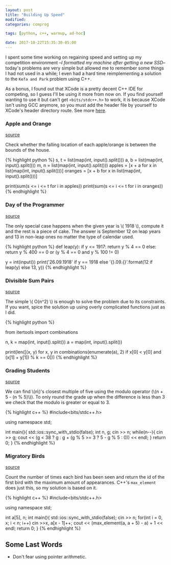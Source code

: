 ```yaml
---
layout: post
title: "Building Up Speed"
modified:
categories: comprog

tags: [python, c++, warmup, ad-hoc]

date: 2017-10-22T15:35:30-05:00
---
```


I spent some time working on regaining speed and setting up my competition environment –_I formatted my machine after getting
a new SSD_– today's problems are very simple but allowed me to remember some things I had not used in a while; I even had a hard
time reimplementing a solution to the `Kefa and Park` problem using C++. 

As a bonus, I found out that XCode is a pretty decent C++ IDE for competing, so I guess I'll be using it more from now on.
If you find yourself wanting to use it but can't get `<bits/stdc++.h>` to work, it is because XCode isn't using GCC anymore,
so you must add the header file by yourself to XCode's header directory 
route. See more <a href="https://stackoverflow.com/a/43028792/1898695" target="_blank">here</a>.

### Apple and Orange
<a href="https://www.hackerrank.com/challenges/apple-and-orange" target="_blank">source</a>

Check whether the falling location of each apple/orange is between the bounds of the house.

{% highlight python %}
s, t = list(map(int, input().split()))
a, b = list(map(int, input().split()))
m, n = list(map(int, input().split()))
apples = [x + a for x in list(map(int, input().split()))]
oranges = [x + b for x in list(map(int, input().split()))]

print(sum(s <= i <= t for i in apples))
print(sum(s <= i <= t for i in oranges))
{% endhighlight %}

### Day of the Programmer
<a href="https://www.hackerrank.com/challenges/day-of-the-programmer" target="_blank">source</a>

The only special case happens when the given year is \\( 1918 \\), compute it and the rest is a piece of cake. The answer is September 12 on leap years and 13 in non-leap ones no matter the type of calendar used. 

{% highlight python %}
def leap(y):
    if y <= 1917:
        return y % 4 == 0
    else:
        return y % 400 == 0 or (y % 4 == 0 and y % 100 != 0)


y = int(input())
print('26.09.1918' if y == 1918 else '{}.09.{}'.format(12 if leap(y) else 13, y))
{% endhighlight %}


### Divisible Sum Pairs
<a href="https://www.hackerrank.com/challenges/divisible-sum-pairs" target="_blank">source</a>

The simple \\( O(n^2) \\) is enough to solve the problem due to its constraints. If you want, spice the solution up using overly complicated functions just as I did. 

{% highlight python %}

from itertools import combinations

n, k = map(int, input().split())
a = map(int, input().split())

print(len([(x, y) for x, y in combinations(enumerate(a), 2) if x[0] < y[0] and (x[1] + y[1]) % k == 0]))
{% endhighlight %}


### Grading Students
<a href="https://www.hackerrank.com/challenges/grading" target="_blank">source</a>

We can find \\(n\\)'s closest multiple of five using the modulo operator (\\(n + 5 - (n % 5)\\)). To only round the grade up when the difference is less than 3 we
check that the modulo is greater or equal to 3.   

{% highlight c++ %}
#include<bits/stdc++.h>

using namespace std;

int main(){
	std::ios::sync_with_stdio(false);
	int n, g;
	cin >> n;
	while(n--){
		cin >> g;
		cout << (g < 38 ? g : g + (g % 5 >= 3 ? 5 - g % 5 : 0)) << endl;
	}
	return 0;
}
{% endhighlight %}


### Migratory Birds
<a href="https://www.hackerrank.com/challenges/migratory-birds" target="_blank">source</a>

Count the number of times each bird has been seen and return the id of the first bird with the maximum amount of appearances. 
C++'s `max_element` does just this, so my solution is based on it. 

{% highlight c++ %}
#include<bits/stdc++.h>

using namespace std;

int a[5], n;
int main(){
    std::ios::sync_with_stdio(false);
    cin >> n;
    for(int i = 0, x; i < n; i++) cin >>x, a[x - 1]++;
    cout << (max_element(a, a + 5) - a) + 1 << endl;
    return 0;
}
{% endhighlight %}

## Some Last Words

* Don't fear using pointer arithmetic. 



